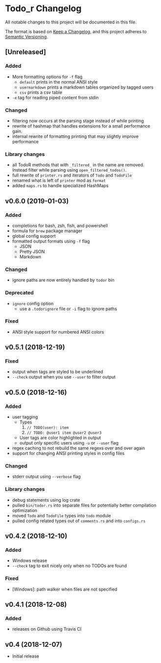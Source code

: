 # Todo_r Changelog
All notable changes to this project will be documented in this file.

The format is based on [Keep a Changelog](https://keepachangelog.com/en/1.0.0/),
and this project adheres to [Semantic Versioning](https://semver.org/spec/v2.0.0.html).

<!-- ## [Unreleased] -->
<!-- ### Added -->
<!-- ### Changed -->
<!-- ### Deprecated -->
<!-- ### Removed -->
<!-- ### Fixed -->
<!-- ### Security -->

## [Unreleased]
### Added
- More formatting options for `-f` flag
	- `default` prints in the normal ANSI style
	- `usermarkdown` prints a markdown tables organized by tagged users
	- `csv` prints a csv table
- `-e` tag for reading piped content from stdin

### Changed
- filtering now occurs at the parsing stage instead of while printing
- rewrite of hashmap that handles extensions for a small performance gain.
- internal rewrite of formatting printing that may slightly improve performance

### Library changes
- all TodoR methods that with `_filtered_` in the name are removed. Instead filter while parsing using `open_filtered_todos()`.
- full rewrite of `printer.rs` and iterators of `Todo` and `TodoFile`
- renamed what is left of `printer` mod as `format`
- added `maps.rs` to handle specialized HashMaps


## v0.6.0 (2019-01-03)
### Added
- completions for bash, zsh, fish, and powershell
- formula for `brew` package manager
- global config support
- formatted output formats using `-f` flag
	- JSON
	- Pretty JSON
	- Markdown

### Changed
- ignore paths are now entirely handled by `todor` bin

### Deprecated
- `ignore` config option
	- use a `.todorignore` file or `-i` flag to ignore paths

### Fixed
- ANSI style support for numbered ANSI colors


## v0.5.1 (2018-12-19)
### Fixed
- output when tags are styled to be underlined
- `--check` output when you use `--user` to filter output


## v0.5.0 (2018-12-16)
### Added
- user tagging
	- Types
		1. `// TODO(user): item`
		2. `// TODO: @user1 item @user2 @user3`
	- User tags are color highlighted in output
	- output only specific users using `-u` or `--user` flag
- regex caching to not rebuild the same regexs over and over again
- support for changing ANSI printing styles in config files

### Changed
- stderr output using `--verbose` flag

### Library changes
- debug statements using log crate
- pulled `bin/todor.rs` into separate files for potentially better compilation optimization
- moved `Todo` and `TodoFile` types into `todo` module
- pulled config related types out of `comments.rs` and into `configs.rs`


## v0.4.2 (2018-12-10)
### Added
- Windows release
- `--check` tag to exit nicely only when no TODOs are found

### Fixed
- [Windows]: path walker when files are not specified


## v0.4.1 (2018-12-08)
### Added
- releases on Github using Travis CI


## v0.4 (2018-12-07)
- Initial release
